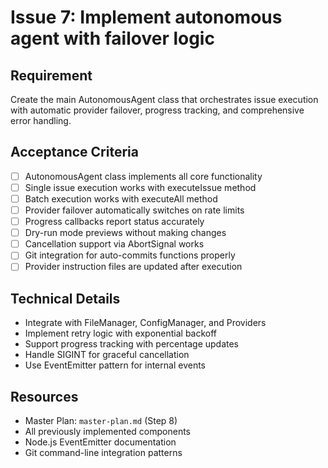 # Issue 7: Implement autonomous agent with failover logic

## Requirement
Create the main AutonomousAgent class that orchestrates issue execution with automatic provider failover, progress tracking, and comprehensive error handling.

## Acceptance Criteria
- [ ] AutonomousAgent class implements all core functionality
- [ ] Single issue execution works with executeIssue method
- [ ] Batch execution works with executeAll method
- [ ] Provider failover automatically switches on rate limits
- [ ] Progress callbacks report status accurately
- [ ] Dry-run mode previews without making changes
- [ ] Cancellation support via AbortSignal works
- [ ] Git integration for auto-commits functions properly
- [ ] Provider instruction files are updated after execution

## Technical Details
- Integrate with FileManager, ConfigManager, and Providers
- Implement retry logic with exponential backoff
- Support progress tracking with percentage updates
- Handle SIGINT for graceful cancellation
- Use EventEmitter pattern for internal events

## Resources
- Master Plan: `master-plan.md` (Step 8)
- All previously implemented components
- Node.js EventEmitter documentation
- Git command-line integration patterns